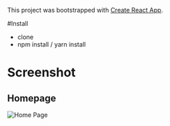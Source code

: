 This project was bootstrapped with [Create React App](https://github.com/facebookincubator/create-react-app).

#Install
- clone
- npm install / yarn install

# Screenshot

## Homepage
![Home Page](https://raw.githubusercontent.com/azharimm/Covid-19-Tracker/master/src/thumbnail.PNG)